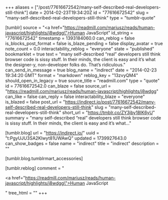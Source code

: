 +++
aliases = ["/post/77616672542/many-self-described-real-developers-still-think"]
date = 2014-02-23T19:34:20Z
id = "77616672542"
slug = "many-self-described-real-developers-still-think"
type = "tumblr-quote"

[tumblr]
source = "<a href=\"https://readmill.com/mariusz/reads/human-javascript/highlights/j8wdgg\">Human JavaScript</a>"
id_string = "77616672542"
timestamp = 1393184060.0
can_reblog = false
is_blocks_post_format = false
is_blaze_pending = false
display_avatar = true
note_count = 0.0
interactability_reblog = "everyone"
state = "published"
bookmarklet = true
text = "many self-described “real” developers still think browser code is sissy stuff. In their minds, the client is easy and it’s what the designer-y, non-developer folks do. That’s ridiculous."
can_send_in_message = true
blog_name = "indirect"
date = "2014-02-23 19:34:20 GMT"
format = "markdown"
reblog_key = "13zvyQM4"
should_open_in_legacy = true
source_title = "readmill.com"
type = "quote"
id = 77616672542.0
can_blaze = false
source_url = "https://readmill.com/mariusz/reads/human-javascript/highlights/j8wdgg"
can_like = false
can_reply = false
interactability_blaze = "everyone"
is_blazed = false
post_url = "https://indirect.io/post/77616672542/many-self-described-real-developers-still-think"
slug = "many-self-described-real-developers-still-think"
short_url = "https://tmblr.co/ZY3jby18IK6yU"
summary = "many self-described “real” developers still think browser code is sissy stuff. In their minds, the client is easy and it’s what..."

[tumblr.blog]
url = "https://indirect.io/"
uuid = "t:PgyUJU3SA2Klwyt81UWAwQ"
updated = 1739927643.0
can_show_badges = false
name = "indirect"
title = "indirect"
description = ""

[tumblr.blog.tumblrmart_accessories]

[tumblr.reblog]
comment = "<p><a href=\"https://readmill.com/mariusz/reads/human-javascript/highlights/j8wdgg\">Human JavaScript</a></p>"
tree_html = ""
+++
